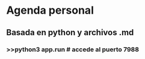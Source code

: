 # Agenda personal
## Basada en python y archivos .md 

### >>python3 app.run # accede al puerto 7988
